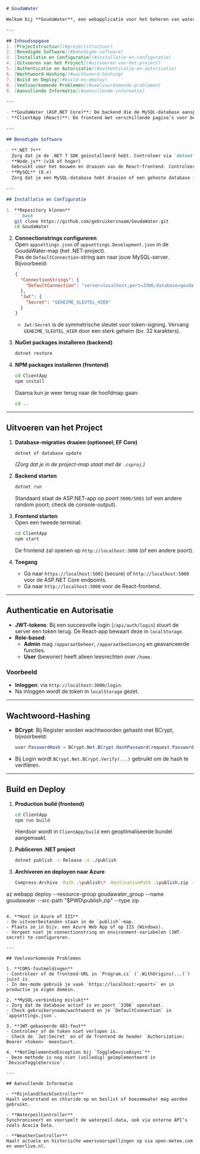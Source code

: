 ```markdown
# GoudaWater

Welkom bij **GoudaWater**, een webapplicatie voor het beheren van watergerelateerde apparaten (pompen, kleppen, sensoren, etc.) en het inzichtelijk maken van grondwater- en weersinformatie voor de gemeente Gouda. Deze applicatie bestaat uit een **.NET Core (ASP.NET)**-backend en een **React**-frontend.

---

## Inhoudsopgave
1. [Projectstructuur](#projectstructuur)  
2. [Benodigde Software](#benodigde-software)  
3. [Installatie en Configuratie](#installatie-en-configuratie)  
4. [Uitvoeren van het Project](#uitvoeren-van-het-project)  
5. [Authenticatie en Autorisatie](#authenticatie-en-autorisatie)  
6. [Wachtwoord-Hashing](#wachtwoord-hashing)  
7. [Build en Deploy](#build-en-deploy)  
8. [Veelvoorkomende Problemen](#veelvoorkomende-problemen)  
9. [Aanvullende Informatie](#aanvullende-informatie)  

---

- **GoudaWater (ASP.NET Core)**: De backend die de MySQL-database aanspreekt, JWT-tokens uitgeeft en de devices bedient.  
- **ClientApp (React)**: De frontend met verschillende pagina’s voor bewoners (User) en de gemeente (Admin).

---

## Benodigde Software

- **.NET 7+**  
  Zorg dat je de .NET 7 SDK geïnstalleerd hebt. Controleer via `dotnet --version`.
- **Node.js** (v16 of hoger)  
  Gebruikt voor het bouwen en draaien van de React-frontend. Controleer via `node --version` en `npm --version`.
- **MySQL** (8.x)  
  Zorg dat je een MySQL-database hebt draaien of een gehoste database (bijv. Azure MySQL).

---

## Installatie en Configuratie

1. **Repository klonen**  
   ```bash
   git clone https://github.com/gebruikersnaam/GoudaWater.git
   cd GoudaWater
   ```

2. **Connectionstrings configureren**  
   Open `appsettings.json` of `appsettings.Development.json` in de GoudaWater-map (het .NET-project).  
   Pas de `DefaultConnection`-string aan naar jouw MySQL-server. Bijvoorbeeld:
   ```json
   {
     "ConnectionStrings": {
       "DefaultConnection": "server=localhost;port=3306;database=gouda;user=root;password=xxx;"
     },
     "Jwt": {
       "Secret": "GEHEIME_SLEUTEL_HIER"
     }
   }
   ```
   - `Jwt:Secret` is de symmetrische sleutel voor token-signing. Vervang `GEHEIME_SLEUTEL_HIER` door een sterk geheim (bv. 32 karakters).

3. **NuGet packages installeren (backend)**  
   ```bash
   dotnet restore
   ```

4. **NPM packages installeren (frontend)**  
   ```bash
   cd ClientApp
   npm install
   ```
   Daarna kun je weer terug naar de hoofdmap gaan:
   ```bash
   cd ..
   ```

---

## Uitvoeren van het Project

1. **Database-migraties draaien (optioneel; EF Core)**  
   ```bash
   dotnet ef database update
   ```
   *(Zorg dat je in de project-map staat met de `.csproj`.)*

2. **Backend starten**  
   ```bash
   dotnet run
   ```
   Standaard staat de ASP.NET-app op poort `5000/5001` (of een andere random poort; check de console-output).

3. **Frontend starten**  
   Open een tweede terminal:
   ```bash
   cd ClientApp
   npm start
   ```
   De frontend zal openen op `http://localhost:3000` (of een andere poort).

4. **Toegang**  
   - Ga naar `https://localhost:5001` (secure) of `http://localhost:5000` voor de ASP.NET Core endpoints.
   - Ga naar `http://localhost:3000` voor de React-frontend.

---

## Authenticatie en Autorisatie

- **JWT-tokens**: Bij een succesvolle login (`/api/auth/login`) stuurt de server een token terug. De React-app bewaart deze in `localStorage`.
- **Role-based**:
  - **Admin** mag `/apparaatbeheer`, `/apparaatbediening` en geavanceerde functies.
  - **User** (bewoner) heeft alleen leesrechten over `/home`.

### Voorbeeld
- **Inloggen**: via `http://localhost:3000/login`.
- Na inloggen wordt de token in `localStorage` gezet.

---

## Wachtwoord-Hashing

- **BCrypt**: Bij Register worden wachtwoorden gehasht met BCrypt, bijvoorbeeld:
  ```csharp
  user.PasswordHash = BCrypt.Net.BCrypt.HashPassword(request.Password);
  ```
- Bij Login wordt `BCrypt.Net.BCrypt.Verify(...)` gebruikt om de hash te verifiëren.

---

## Build en Deploy

1. **Production build (frontend)**  
   ```bash
   cd ClientApp
   npm run build
   ```
   Hierdoor wordt in `ClientApp/build` een geoptimaliseerde bundel aangemaakt.

2. **Publiceren .NET project**  
   ```bash
   dotnet publish -c Release -o ./publish
   ```

3. **Archiveren en deployen naar Azure**  
   ```bash
   Compress-Archive -Path .\publish\* -DestinationPath .\publish.zip -Force
   
az webapp deploy --resource-group goudawater_group --name goudawater --src-path "$PWD\publish.zip" --type zip
   ```

4. **Host in Azure of IIS**  
   - De uitvoerbestanden staan in de `publish`-map.
   - Plaats ze in bijv. een Azure Web App of op IIS (Windows).
   - Vergeet niet je connectionstring en environment-variabelen (JWT-secret) te configureren.

---

## Veelvoorkomende Problemen

1. **CORS-foutmeldingen**
   - Controleer of de frontend-URL in `Program.cs` (`.WithOrigins(...)`) juist is.
   - In dev-mode gebruik je vaak `https://localhost:<poort>` en in productie je eigen domein.

2. **MySQL-verbinding mislukt**
   - Zorg dat de database actief is en poort `3306` openstaat.
   - Check gebruikersnaam/wachtwoord en je `DefaultConnection` in `appsettings.json`.

3. **JWT-gebaseerde 401-fout**
   - Controleer of de token niet verlopen is.
   - Check de `Jwt:Secret` en of de frontend de header `Authorization: Bearer <token>` meestuurt.

4. **NotImplementedException bij `ToggleDeviceAsync`**
   - Deze methode is nog niet (volledig) geïmplementeerd in `DeviceToggleService`.

---

## Aanvullende Informatie

- **RijnlandCheckController**  
  Haalt waterstand en chloride op en beslist of boezemwater mag worden gebruikt.

- **WaterpeilController**  
  Synchroniseert en voorspelt de waterpeil-data, ook via externe API’s zoals Acacia Data.

- **WeatherController**  
  Haalt actuele en historische weersvoorspellingen op via open-meteo.com en weerlive.nl.
```

